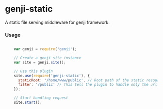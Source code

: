genji-static
============

A static file serving middleware for genji framework.

### Usage

```javascript

    var genji = require('genji');

    // Create a genji site instance
    var site = genji.site();

    // Use this plugin
    site.use(require('genji-static'), {
      staticRoot: '/home/www/public', // Root path of the static resources
      filter: '/public' // This tell the plugin to handle only the url which starts with '/public'
    });

    // Start handling request
    site.start();
```
